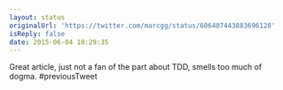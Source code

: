 ```yaml
---
layout: status
originalUrl: 'https://twitter.com/marcgg/status/606407443883696128'
isReply: false
date: 2015-06-04 10:29:35
---
```


Great article, just not a fan of the part about TDD, smells too much of dogma.  #previousTweet
